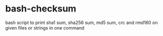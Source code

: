 # bash-checksum
bash script to print sha1 sum, sha256 sum, md5 sum, crc and rmd160 on given files or strings in one command
